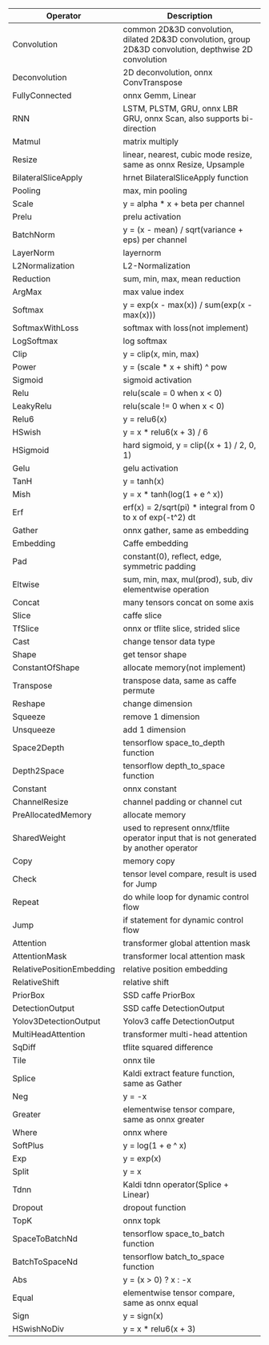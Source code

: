 | Operator                  | Description |
| ------------------------- | ----------- |
| Convolution               | common 2D&3D convolution, dilated 2D&3D convolution, group 2D&3D convolution, depthwise 2D convolution |
| Deconvolution             | 2D deconvolution, onnx ConvTranspose |
| FullyConnected            | onnx Gemm, Linear |
| RNN                       | LSTM, PLSTM, GRU, onnx LBR GRU, onnx Scan, also supports bi-direction |
| Matmul                    | matrix multiply |
| Resize                    | linear, nearest, cubic mode resize, same as onnx Resize, Upsample |
| BilateralSliceApply       | hrnet BilateralSliceApply function |
| Pooling                   | max, min pooling |
| Scale                     | y = alpha * x + beta per channel |
| Prelu                     | prelu activation |
| BatchNorm                 | y = (x - mean) / sqrt(variance + eps) per channel |
| LayerNorm                 | layernorm |
| L2Normalization           | L2-Normalization |
| Reduction                 | sum, min, max, mean reduction |
| ArgMax                    | max value index |
| Softmax                   | y = exp(x - max(x)) / sum(exp(x - max(x))) |
| SoftmaxWithLoss           | softmax with loss(not implement) |
| LogSoftmax                | log softmax |
| Clip                      | y = clip(x, min, max) |
| Power                     | y = (scale * x + shift) ^ pow |
| Sigmoid                   | sigmoid activation |
| Relu                      | relu(scale = 0 when x < 0) |
| LeakyRelu                 | relu(scale != 0 when x < 0) |
| Relu6                     | y = relu6(x) |
| HSwish                    | y = x * relu6(x + 3) / 6 |
| HSigmoid                  | hard sigmoid, y = clip((x + 1) / 2, 0, 1)|
| Gelu                      | gelu activation |
| TanH                      | y = tanh(x) |
| Mish                      | y = x * tanh(log(1 + e ^ x)) |
| Erf                       | erf(x) = 2/sqrt(pi) * integral from 0 to x of exp(-t^2) dt|
| Gather                    | onnx gather, same as embedding |
| Embedding                 | Caffe embedding |
| Pad                       | constant(0), reflect, edge, symmetric padding |
| Eltwise                   | sum, min, max, mul(prod), sub, div elementwise operation |
| Concat                    | many tensors concat on some axis |
| Slice                     | caffe slice |
| TfSlice                   | onnx or tflite slice, strided slice |
| Cast                      | change tensor data type |
| Shape                     | get tensor shape |
| ConstantOfShape           | allocate memory(not implement) |
| Transpose                 | transpose data, same as caffe permute |
| Reshape                   | change dimension |
| Squeeze                   | remove 1 dimension |
| Unsqueeze                 | add 1 dimension |
| Space2Depth               | tensorflow space_to_depth function |
| Depth2Space               | tensorflow depth_to_space function |
| Constant                  | onnx constant |
| ChannelResize             | channel padding or channel cut |
| PreAllocatedMemory        | allocate memory |
| SharedWeight              | used to represent onnx/tflite operator input that is not generated by another operator |
| Copy                      | memory copy |
| Check                     | tensor level compare, result is used for Jump |
| Repeat                    | do while loop for dynamic control flow |
| Jump                      | if statement for dynamic control flow |
| Attention                 | transformer global attention mask |
| AttentionMask             | transformer local attention mask |
| RelativePositionEmbedding | relative position embedding |
| RelativeShift             | relative shift |
| PriorBox                  | SSD caffe PriorBox |
| DetectionOutput           | SSD caffe DetectionOutput |
| Yolov3DetectionOutput     | Yolov3 caffe DetectionOutput |
| MultiHeadAttention        | transformer multi-head attention |
| SqDiff                    | tflite squared difference |
| Tile                      | onnx tile |
| Splice                    | Kaldi extract feature function, same as Gather |
| Neg                       | y = -x |
| Greater                   | elementwise tensor compare, same as onnx greater |
| Where                     | onnx where|
| SoftPlus                  | y = log(1 + e ^ x)|
| Exp                       | y = exp(x) |
| Split                     | y = x |
| Tdnn                      | Kaldi tdnn operator(Splice + Linear) |
| Dropout                   | dropout function |
| TopK                      | onnx topk|
| SpaceToBatchNd            | tensorflow space_to_batch function |
| BatchToSpaceNd            | tensorflow batch_to_space function |
| Abs                       | y = (x > 0) ? x : -x |
| Equal                     | elementwise tensor compare, same as onnx equal |
| Sign                      | y = sign(x) |
| HSwishNoDiv               | y = x * relu6(x + 3) |
